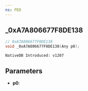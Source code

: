 ```yaml
---
ns: PED
---
```

## _0xA7A806677F8DE138

```c
// 0xA7A806677F8DE138
void _0xA7A806677F8DE138(Any p0);
```

```
NativeDB Introduced: v1207
```

## Parameters
* **p0**:
